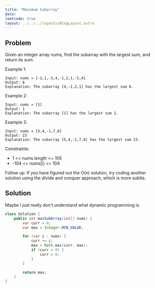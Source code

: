 ```yaml
---
title: "Maximum Subarray"
date:
leetcode: true
layout: ../../../layouts/BlogLayout.astro
---
```


## Problem

Given an integer array nums, find the subarray with the largest sum, and return its sum.

Example 1:

```text
Input: nums = [-2,1,-3,4,-1,2,1,-5,4]
Output: 6
Explanation: The subarray [4,-1,2,1] has the largest sum 6.
```

Example 2:

```text
Input: nums = [1]
Output: 1
Explanation: The subarray [1] has the largest sum 1.
```

Example 3:

```text
Input: nums = [5,4,-1,7,8]
Output: 23
Explanation: The subarray [5,4,-1,7,8] has the largest sum 23.
```

Constraints:

- 1 <= nums.length <= 105
- -104 <= nums[i] <= 104

Follow up: If you have figured out the O(n) solution, try coding another solution using the divide and conquer approach, which is more subtle.

## Solution

Maybe I just really don't understand what dynamic programming is.

```java
class Solution {
    public int maxSubArray(int[] nums) {
        var curr = 0;
        var max = Integer.MIN_VALUE;

        for (var i : nums) {
            curr += i;
            max = Math.max(curr, max);
            if (curr < 0) {
                curr = 0;
            }
        }

        return max;
    }
}
```
